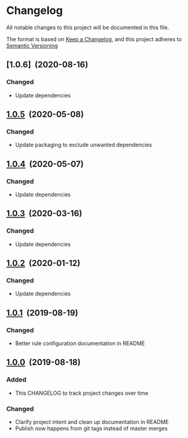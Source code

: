 # Changelog

All notable changes to this project will be documented in this file.

The format is based on [Keep a Changelog](http://keepachangelog.com/en/1.0.0/), and this project adheres to [Semantic Versioning](http://semver.org/spec/v2.0.0.html)

## [1.0.6]&nbsp;&nbsp;(2020-08-16)

### Changed

- Update dependencies

## [1.0.5]&nbsp;&nbsp;(2020-05-08)

### Changed

- Update packaging to exclude unwanted dependencies

## [1.0.4]&nbsp;&nbsp;(2020-05-07)

### Changed

- Update dependencies

## [1.0.3]&nbsp;&nbsp;(2020-03-16)

### Changed

- Update dependencies

## [1.0.2]&nbsp;&nbsp;(2020-01-12)

### Changed

- Update dependencies

## [1.0.1]&nbsp;&nbsp;(2019-08-19)

### Changed

- Better rule configuration documentation in README

## [1.0.0]&nbsp;&nbsp;(2019-08-18)

### Added

- This CHANGELOG to track project changes over time

### Changed

- Clarify project intent and clean up documentation in README
- Publish now happens from git tags instead of master merges

[1.0.5]: https://github.com/manwaring/serverless-plugin-iam-checker/compare/v1.0.5...v1.0.6
[1.0.5]: https://github.com/manwaring/serverless-plugin-iam-checker/compare/v1.0.4...v1.0.5
[1.0.4]: https://github.com/manwaring/serverless-plugin-iam-checker/compare/v1.0.3...v1.0.4
[1.0.3]: https://github.com/manwaring/serverless-plugin-iam-checker/compare/v1.0.2...v1.0.3
[1.0.2]: https://github.com/manwaring/serverless-plugin-iam-checker/compare/v1.0.1...v1.0.2
[1.0.1]: https://github.com/manwaring/serverless-plugin-iam-checker/compare/v1.0.0...v1.0.1
[1.0.0]: https://github.com/manwaring/serverless-plugin-iam-checker/compare/v0.0.47...v1.0.0
